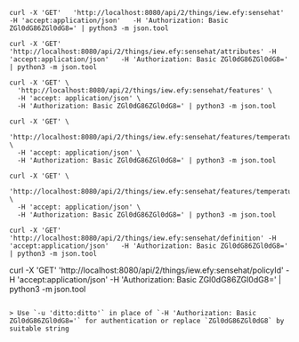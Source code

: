 ```
curl -X 'GET'   'http://localhost:8080/api/2/things/iew.efy:sensehat' -H 'accept:application/json'   -H 'Authorization: Basic ZGl0dG86ZGl0dG8=' | python3 -m json.tool
```
```
curl -X 'GET'   'http://localhost:8080/api/2/things/iew.efy:sensehat/attributes' -H 'accept:application/json'   -H 'Authorization: Basic ZGl0dG86ZGl0dG8=' | python3 -m json.tool
```
```
curl -X 'GET' \
  'http://localhost:8080/api/2/things/iew.efy:sensehat/features' \
  -H 'accept: application/json' \
  -H 'Authorization: Basic ZGl0dG86ZGl0dG8=' | python3 -m json.tool
```
```
curl -X 'GET' \
  'http://localhost:8080/api/2/things/iew.efy:sensehat/features/temperature' \
  -H 'accept: application/json' \
  -H 'Authorization: Basic ZGl0dG86ZGl0dG8=' | python3 -m json.tool
```
```    
curl -X 'GET' \
  'http://localhost:8080/api/2/things/iew.efy:sensehat/features/temperature/properties' \
  -H 'accept: application/json' \
  -H 'Authorization: Basic ZGl0dG86ZGl0dG8=' | python3 -m json.tool
```
```  
curl -X 'GET'   'http://localhost:8080/api/2/things/iew.efy:sensehat/definition' -H 'accept:application/json'   -H 'Authorization: Basic ZGl0dG86ZGl0dG8=' | python3 -m json.tool
```

curl -X 'GET'   'http://localhost:8080/api/2/things/iew.efy:sensehat/policyId' -H 'accept:application/json'   -H 'Authorization: Basic ZGl0dG86ZGl0dG8=' | python3 -m json.tool
```

> Use `-u 'ditto:ditto'` in place of `-H 'Authorization: Basic ZGl0dG86ZGl0dG8='` for authentication or replace `ZGl0dG86ZGl0dG8` by suitable string  
